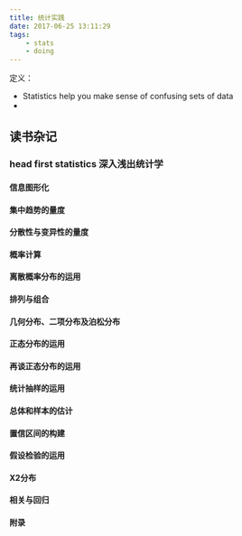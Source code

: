 ```yaml
---
title: 统计实践
date: 2017-06-25 13:11:29
tags:
    - stats
    - doing
---
```


定义：
- Statistics help you make sense of confusing sets of data
- 

## 读书杂记

### head first statistics 深入浅出统计学

#### 信息图形化


#### 集中趋势的量度


#### 分散性与变异性的量度


#### 概率计算


#### 离散概率分布的运用


#### 排列与组合


#### 几何分布、二项分布及泊松分布



#### 正态分布的运用


#### 再谈正态分布的运用



#### 统计抽样的运用



#### 总体和样本的估计



#### 置信区间的构建


#### 假设检验的运用


#### X2分布


#### 相关与回归


#### 附录



#### 